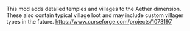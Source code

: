 This mod adds detailed temples and villages to the Aether dimension. These also contain typical village loot and may include custom villager types in the future.
https://www.curseforge.com/projects/1073197